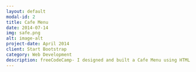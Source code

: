 ```yaml
---
layout: default
modal-id: 2
title: Cafe Menu
date: 2014-07-14
img: safe.png
alt: image-alt
project-date: April 2014
client: Start Bootstrap
category: Web Development
description: freeCodeCamp- I designed and built a Cafe Menu using HTML and CSS. I Created a cat photo web app to show the cute features of different kittens. I also created a registration form
---
```

